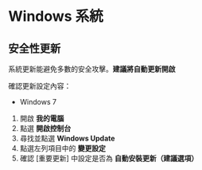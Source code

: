 # Windows 系統

## 安全性更新

系統更新能避免多數的安全攻擊。**建議將自動更新開啟**

確認更新設定內容：

- Windows 7

1. 開啟 **我的電腦**
2. 點選 **開啟控制台**
3. 尋找並點選 **Windows Update**
4. 點選左列項目中的 **變更設定**
5. 確認 [重要更新] 中設定是否為 **自動安裝更新（建議選項）**

